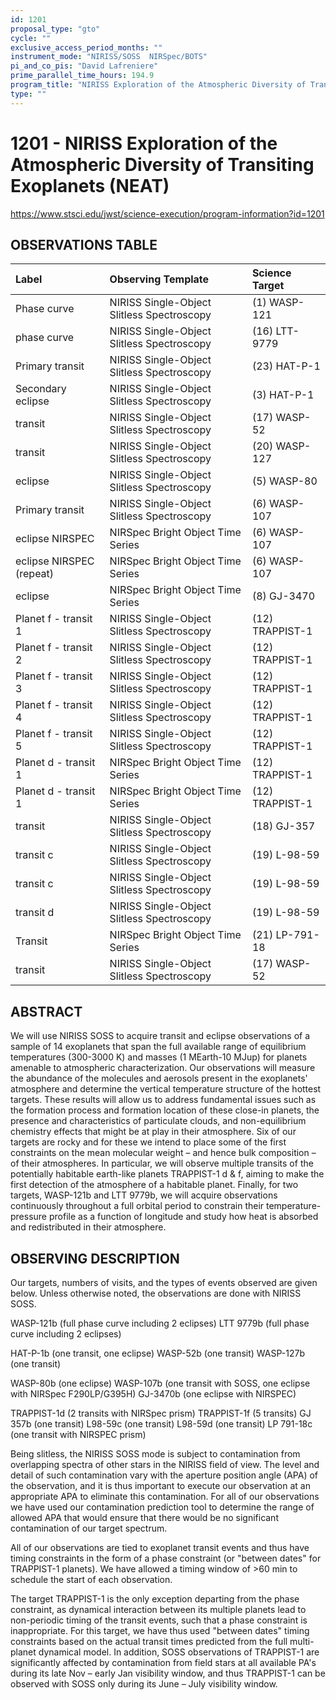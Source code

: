 ```yaml
---
id: 1201
proposal_type: "gto"
cycle: ""
exclusive_access_period_months: ""
instrument_mode: "NIRISS/SOSS  NIRSpec/BOTS"
pi_and_co_pis: "David Lafreniere"
prime_parallel_time_hours: 194.9
program_title: "NIRISS Exploration of the Atmospheric Diversity of Transiting Exoplanets (NEAT)"
type: ""
---
```

# 1201 - NIRISS Exploration of the Atmospheric Diversity of Transiting Exoplanets (NEAT)
https://www.stsci.edu/jwst/science-execution/program-information?id=1201
## OBSERVATIONS TABLE
| Label                      | Observing Template                         | Science Target      |
| :------------------------- | :----------------------------------------- | :------------------ |
| Phase curve                | NIRISS Single-Object Slitless Spectroscopy | (1) WASP-121        |
| phase curve                | NIRISS Single-Object Slitless Spectroscopy | (16) LTT-9779       |
| Primary transit            | NIRISS Single-Object Slitless Spectroscopy | (23) HAT-P-1        |
| Secondary eclipse          | NIRISS Single-Object Slitless Spectroscopy | (3) HAT-P-1         |
| transit                    | NIRISS Single-Object Slitless Spectroscopy | (17) WASP-52        |
| transit                    | NIRISS Single-Object Slitless Spectroscopy | (20) WASP-127       |
| eclipse                    | NIRISS Single-Object Slitless Spectroscopy | (5) WASP-80         |
| Primary transit            | NIRISS Single-Object Slitless Spectroscopy | (6) WASP-107        |
| eclipse NIRSPEC            | NIRSpec Bright Object Time Series        | (6) WASP-107        |
| eclipse NIRSPEC (repeat)   | NIRSpec Bright Object Time Series        | (6) WASP-107        |
| eclipse                    | NIRSpec Bright Object Time Series        | (8) GJ-3470         |
| Planet f - transit 1       | NIRISS Single-Object Slitless Spectroscopy | (12) TRAPPIST-1     |
| Planet f - transit 2       | NIRISS Single-Object Slitless Spectroscopy | (12) TRAPPIST-1     |
| Planet f - transit 3       | NIRISS Single-Object Slitless Spectroscopy | (12) TRAPPIST-1     |
| Planet f - transit 4       | NIRISS Single-Object Slitless Spectroscopy | (12) TRAPPIST-1     |
| Planet f - transit 5       | NIRISS Single-Object Slitless Spectroscopy | (12) TRAPPIST-1     |
| Planet d - transit 1       | NIRSpec Bright Object Time Series        | (12) TRAPPIST-1     |
| Planet d - transit 1       | NIRSpec Bright Object Time Series        | (12) TRAPPIST-1     |
| transit                    | NIRISS Single-Object Slitless Spectroscopy | (18) GJ-357         |
| transit c                  | NIRISS Single-Object Slitless Spectroscopy | (19) L-98-59        |
| transit c                  | NIRISS Single-Object Slitless Spectroscopy | (19) L-98-59        |
| transit d                  | NIRISS Single-Object Slitless Spectroscopy | (19) L-98-59        |
| Transit                    | NIRSpec Bright Object Time Series        | (21) LP-791-18      |
| transit                    | NIRISS Single-Object Slitless Spectroscopy | (17) WASP-52        |

## ABSTRACT

We will use NIRISS SOSS to acquire transit and eclipse observations of a sample of 14 exoplanets that span the full available range of equilibrium temperatures (300-3000 K) and masses (1 MEarth-10 MJup) for planets amenable to atmospheric characterization. Our observations will measure the abundance of the molecules and aerosols present in the exoplanets' atmosphere and determine the vertical temperature structure of the hottest targets. These results will allow us to address fundamental issues such as the formation process and formation location of these close-in planets, the presence and characteristics of particulate clouds, and non-equilibrium chemistry effects that might be at play in their atmosphere. Six of our targets are rocky and for these we intend to place some of the first constraints on the mean molecular weight – and hence bulk composition – of their atmospheres. In particular, we will observe multiple transits of the potentially habitable earth-like planets TRAPPIST-1 d & f, aiming to make the first detection of the atmosphere of a habitable planet. Finally, for two targets, WASP-121b and LTT 9779b, we will acquire observations continuously throughout a full orbital period to constrain their temperature-pressure profile as a function of longitude and study how heat is absorbed and redistributed in their atmosphere.

## OBSERVING DESCRIPTION

Our targets, numbers of visits, and the types of events observed are given below. Unless otherwise noted, the observations are done with NIRISS SOSS.

WASP-121b (full phase curve including 2 eclipses)
LTT 9779b (full phase curve including 2 eclipses)

HAT-P-1b (one transit, one eclipse)
WASP-52b (one transit)
WASP-127b (one transit)

WASP-80b (one eclipse)
WASP-107b (one transit with SOSS, one eclipse with NIRSpec F290LP/G395H)
GJ-3470b (one eclipse with NIRSPEC)

TRAPPIST-1d (2 transits with NIRSpec prism)
TRAPPIST-1f (5 transits)
GJ 357b (one transit)
L98-59c (one transit)
L98-59d (one transit)
LP 791-18c (one transit with NIRSPEC prism)

Being slitless, the NIRISS SOSS mode is subject to contamination from overlapping spectra of other stars in the NIRISS field of view. The level and detail of such contamination vary with the aperture position angle (APA) of the observation, and it is thus important to execute our observation at an appropriate APA to eliminate this contamination. For all of our observations we have used our contamination prediction tool to determine the range of allowed APA that would ensure that there would be no significant contamination of our target spectrum.

All of our observations are tied to exoplanet transit events and thus have timing constraints in the form of a phase constraint (or "between dates" for TRAPPIST-1 planets). We have allowed a timing window of >60 min to schedule the start of each observation.

The target TRAPPIST-1 is the only exception departing from the phase constraint, as dynamical interaction between its multiple planets lead to non-periodic timing of the transit events, such that a phase constraint is inappropriate. For this target, we have thus used "between dates" timing constraints based on the actual transit times predicted from the full multi-planet dynamical model. In addition, SOSS observations of TRAPPIST-1 are significantly affected by contamination from field stars at all available PA's during its late Nov – early Jan visibility window, and thus TRAPPIST-1 can be observed with SOSS only during its June – July visibility window.